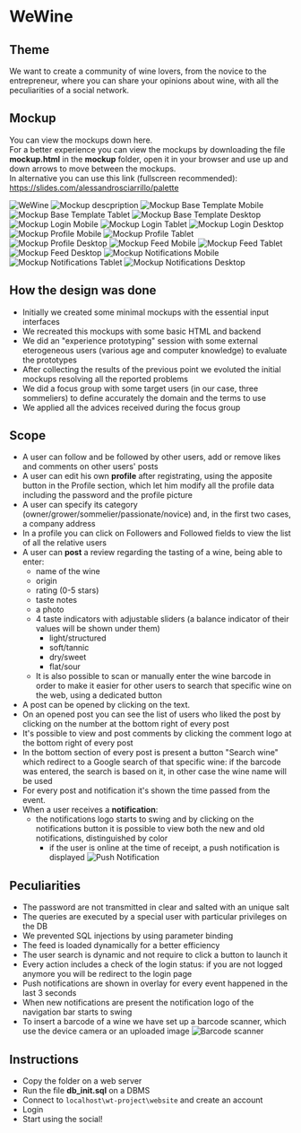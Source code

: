 # WeWine

## Theme
We want to create a community of wine lovers, from the novice to the entrepreneur, where you can share your opinions about wine, with all the peculiarities of a social network.

## Mockup
You can view the mockups down here.  
For a better experience you can view the mockups by downloading the file **mockup.html** in the **mockup** folder, open it in your browser and use up and down arrows to move between the mockups.  
In alternative you can use this link (fullscreen recommended): https://slides.com/alessandrosciarrillo/palette

![WeWine](mockup/1.jpg)
![Mockup descpription](mockup/2.jpg)
![Mockup Base Template Mobile](mockup/3.jpg)
![Mockup Base Template Tablet](mockup/4.jpg)
![Mockup Base Template Desktop](mockup/5.jpg)
![Mockup Login Mobile](mockup/6.jpg)
![Mockup Login Tablet](mockup/7.jpg)
![Mockup Login Desktop](mockup/8.jpg)
![Mockup Profile Mobile](mockup/9.jpg)
![Mockup Profile Tablet](mockup/10.jpg)
![Mockup Profile Desktop](mockup/11.jpg)
![Mockup Feed Mobile](mockup/12.jpg)
![Mockup Feed Tablet](mockup/13.jpg)
![Mockup Feed Desktop](mockup/14.jpg)
![Mockup Notifications Mobile](mockup/15.jpg)
![Mockup Notifications Tablet](mockup/16.jpg)
![Mockup Notifications Desktop](mockup/17.jpg)

## How the design was done
- Initially we created some minimal mockups with the essential input interfaces 
- We recreated this mockups with some basic HTML and backend 
- We did an "experience prototyping" session with some external eterogeneous users (various age and computer knowledge) to evaluate the prototypes
- After collecting the results of the previous point we evoluted the initial mockups resolving all the reported problems
- We did a focus group with some target users (in our case, three sommeliers) to define accurately the domain and the terms to use
- We applied all the advices received during the focus group

## Scope
- A user can follow and be followed by other users, add or remove likes and comments on other users' posts
- A user can edit his own **profile** after registrating, using the apposite button in the Profile section, which let him modify all the profile data including the password and the profile picture
- A user can specify its category (owner/grower/sommelier/passionate/novice) and, in the first two cases, a company address
- In a profile you can click on Followers and Followed fields to view the list of all the relative users
- A user can **post** a review regarding the tasting of a wine, being able to enter:   
  - name of the wine   
  - origin  
  - rating (0-5 stars)  
  - taste notes  
  - a photo  
  - 4 taste indicators with adjustable sliders (a balance indicator of their values will be shown under them)
    - light/structured
    - soft/tannic
    - dry/sweet
    - flat/sour    
  - It is also possible to scan or manually enter the wine barcode in order to make it easier for other users to search that specific wine on the web, using a dedicated button
- A post can be opened by clicking on the text. 
- On an opened post you can see the list of users who liked the post by clicking on the number at the bottom right of every post
- It's possible to view and post comments by clicking the comment logo at the bottom right of every post
- In the bottom section of every post is present a button "Search wine" which redirect to a Google search of that specific wine: if the barcode was entered, the search is based on it, in other case the wine name will be used
- For every post and notification it's shown the time passed from the event.
- When a user receives a **notification**: 
  - the notifications logo starts to swing and by clicking on the notifications button it is possible to view both the new and old notifications, distinguished by color
    - if the user is online at the time of receipt, a push notification is displayed
![Push Notification](mockup/19.jpg) 

## Peculiarities
- The password are not transmitted in clear and salted with an unique salt 
- The queries are executed by a special user with particular privileges on the DB
- We prevented SQL injections by using parameter binding
- The feed is loaded dynamically for a better efficiency
- The user search is dynamic and not require to click a button to launch it
- Every action includes a check of the login status: if you are not logged anymore you will be redirect to the login page
- Push notifications are shown in overlay for every event happened in the last 3 seconds
- When new notifications are present the notification logo of the navigation bar starts to swing
- To insert a barcode of a wine we have set up a barcode scanner, which use the device camera or an uploaded image
![Barcode scanner](mockup/18.jpg)

## Instructions
- Copy the folder on a web server
- Run the file **db_init.sql** on a DBMS
- Connect to `localhost\wt-project\website` and create an account
- Login
- Start using the social!
